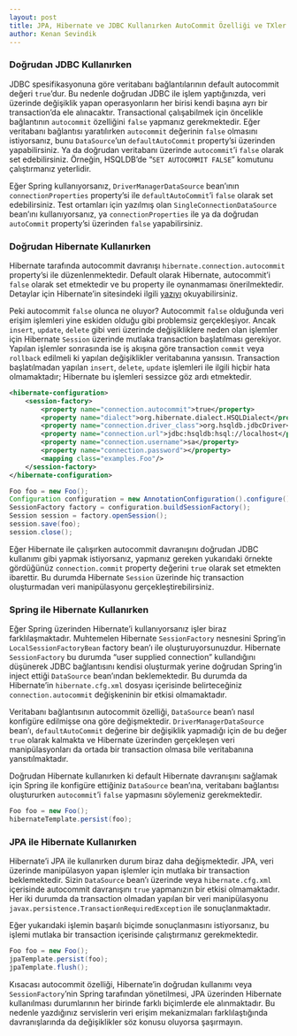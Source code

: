 ```yaml
---
layout: post
title: JPA, Hibernate ve JDBC Kullanırken AutoCommit Özelliği ve TXler
author: Kenan Sevindik
---
```


### Doğrudan JDBC Kullanırken

JDBC spesifikasyonuna göre veritabanı bağlantılarının default autocommit değeri `true`’dur. Bu nedenle doğrudan JDBC ile 
işlem yaptığınızda, veri üzerinde değişiklik yapan operasyonların her birisi kendi başına ayrı bir transaction’da ele 
alınacaktır. Transactional çalışabilmek için öncelikle bağlantının `autocommit` özelliğini `false` yapmanız gerekmektedir. 
Eğer veritabanı bağlantısı yaratılırken `autocommit` değerinin `false` olmasını istiyorsanız, bunu `DataSource`’un 
`defaultAutoCommit` property’si üzerinden yapabilirsiniz. Ya da doğrudan veritabanı üzerinde `autocommit`’i `false` olarak 
set edebilirsiniz. Örneğin, HSQLDB’de “`SET AUTOCOMMIT FALSE`” komutunu çalıştırmanız yeterlidir.

Eğer Spring kullanıyorsanız, `DriverManagerDataSource` bean’ının `connectionProperties` property’si ile `defaultAutoCommit`’i 
`false` olarak set edebilirsiniz. Test ortamları için yazılmış olan `SingleConnectionDataSource` bean’ını kullanıyorsanız, 
ya `connectionProperties` ile ya da doğrudan `autoCommit` property’si üzerinden `false` yapabilirsiniz.

### Doğrudan Hibernate Kullanırken

Hibernate tarafında autocommit davranışı `hibernate.connection.autocommit` property’si ile düzenlenmektedir. Default 
olarak Hibernate, autocommit’i `false` olarak set etmektedir ve bu property ile oynanmaması önerilmektedir. Detaylar için 
Hibernate’in sitesindeki ilgili [yazıyı](https://www.hibernate.org/403.html) okuyabilirsiniz.

Peki autocommit `false` olunca ne oluyor? Autocommit `false` olduğunda veri erişim işlemleri yine eskiden olduğu gibi 
problemsiz gerçekleşiyor. Ancak `insert`, `update`, `delete` gibi veri üzerinde değişikliklere neden olan işlemler için 
Hibernate `Session` üzerinde mutlaka transaction başlatılması gerekiyor. Yapılan işlemler sonrasında ise iş akışına göre 
transaction `commit` veya `rollback` edilmeli ki yapılan değişiklikler veritabanına yansısın. Transaction başlatılmadan 
yapılan `insert`, `delete`, `update` işlemleri ile ilgili hiçbir hata olmamaktadır; Hibernate bu işlemleri sessizce göz
ardı etmektedir.

```xml
<hibernate-configuration>
    <session-factory>
        <property name="connection.autocommit">true</property>
        <property name="dialect">org.hibernate.dialect.HSQLDialect</property>
        <property name="connection.driver_class">org.hsqldb.jdbcDriver</property>
        <property name="connection.url">jdbc:hsqldb:hsql://localhost</property>
        <property name="connection.username">sa</property>
        <property name="connection.password"></property>
        <mapping class="examples.Foo"/>
    </session-factory>
</hibernate-configuration>
```

```java
Foo foo = new Foo();
Configuration configuration = new AnnotationConfiguration().configure();
SessionFactory factory = configuration.buildSessionFactory();
Session session = factory.openSession();
session.save(foo);
session.close();
```

Eğer Hibernate ile çalışırken autocommit davranışını doğrudan JDBC kullanımı gibi yapmak istiyorsanız, yapmanız gereken 
yukarıdaki örnekte gördüğünüz `connection.commit` property değerini `true` olarak set etmekten ibarettir. Bu durumda 
Hibernate `Session` üzerinde hiç transaction oluşturmadan veri manipülasyonu gerçekleştirebilirsiniz.

### Spring ile Hibernate Kullanırken

Eğer Spring üzerinden Hibernate’i kullanıyorsanız işler biraz farklılaşmaktadır. Muhtemelen Hibernate `SessionFactory` 
nesnesini Spring’in `LocalSessionFactoryBean` factory bean’ı ile oluşturuyorsunuzdur. Hibernate `SessionFactory` bu 
durumda “user supplied connection” kullandığını düşünerek JDBC bağlantısını kendisi oluşturmak yerine doğrudan Spring’in 
inject ettiği `DataSource` bean’ından beklemektedir. Bu durumda da Hibernate’in `hibernate.cfg.xml` dosyası içerisinde 
belirteceğiniz `connection.autocommit` değişkeninin bir etkisi olmamaktadır.

Veritabanı bağlantısının autocommit özelliği, `DataSource` bean’ı nasıl konfigüre edilmişse ona göre değişmektedir. 
`DriverManagerDataSource` bean’ı, `defaultAutoCommit` değerine bir değişiklik yapmadığı için de bu değer `true` olarak 
kalmakta ve Hibernate üzerinden gerçekleşen veri manipülasyonları da ortada bir transaction olmasa bile veritabanına 
yansıtılmaktadır.

Doğrudan Hibernate kullanırken ki default Hibernate davranışını sağlamak için Spring ile konfigüre ettiğiniz `DataSource` 
bean’ına, veritabanı bağlantısı oluştururken `autocommit`’i `false` yapmasını söylemeniz gerekmektedir.

```java
Foo foo = new Foo();
hibernateTemplate.persist(foo);
```

### JPA ile Hibernate Kullanırken

Hibernate’i JPA ile kullanırken durum biraz daha değişmektedir. JPA, veri üzerinde manipülasyon yapan işlemler için mutlaka
bir transaction beklemektedir. Sizin `DataSource` bean’ı üzerinde veya `hibernate.cfg.xml` içerisinde autocommit davranışını
`true` yapmanızın bir etkisi olmamaktadır. Her iki durumda da transaction olmadan yapılan bir veri manipülasyonu
`javax.persistence.TransactionRequiredException` ile sonuçlanmaktadır.

Eğer yukarıdaki işlemin başarılı biçimde sonuçlanmasını istiyorsanız, bu işlemi mutlaka bir transaction içerisinde
çalıştırmanız gerekmektedir.

```java
Foo foo = new Foo();
jpaTemplate.persist(foo);
jpaTemplate.flush();
```

Kısacası autocommit özelliği, Hibernate’in doğrudan kullanımı veya `SessionFactory`’nin Spring tarafından yönetilmesi,
JPA üzerinden Hibernate kullanılması durumlarının her birinde farklı biçimlerde ele alınmaktadır. Bu nedenle yazdığınız
servislerin veri erişim mekanizmaları farklılaştığında davranışlarında da değişiklikler söz konusu oluyorsa şaşırmayın.
